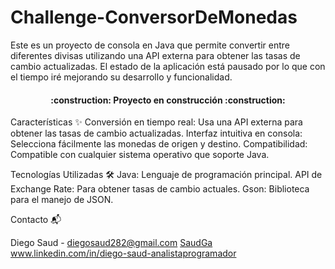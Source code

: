 # Challenge-ConversorDeMonedas
Este es un proyecto de consola en Java que permite convertir entre diferentes divisas utilizando una API externa para obtener las tasas de cambio actualizadas. El estado de la aplicación está pausado por lo que con el tiempo iré mejorando su desarrollo y funcionalidad.

<h4 align="center">
:construction: Proyecto en construcción :construction:
</h4>

Características ✨
Conversión en tiempo real: Usa una API externa para obtener las tasas de cambio actualizadas.
Interfaz intuitiva en consola: Selecciona fácilmente las monedas de origen y destino.
Compatibilidad: Compatible con cualquier sistema operativo que soporte Java.

Tecnologías Utilizadas 🛠️
Java: Lenguaje de programación principal.
API de Exchange Rate: Para obtener tasas de cambio actuales.
Gson: Biblioteca para el manejo de JSON.

Contacto 📬

Diego Saud - diegosaud282@gmail.com
[SaudGa](https://github.com/SaudGa)
www.linkedin.com/in/diego-saud-analistaprogramador
